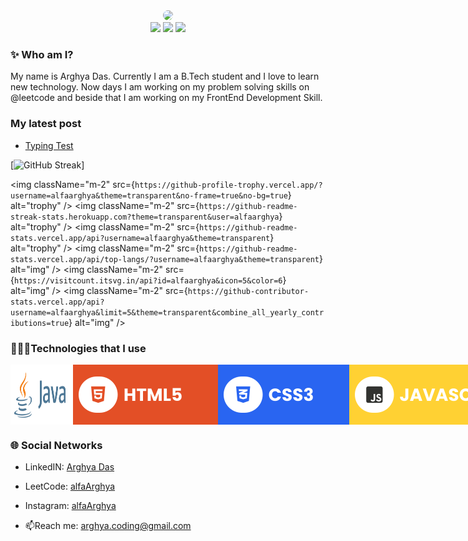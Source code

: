 <div align="center">
<img width=200 style="border-radius: 50%" src="https://avatars.githubusercontent.com/alfaarghya"/>
</div>

<div align="center">
<a herf="https://instagram.com/alfaarghya" target="_blank">
<img src="https://img.shields.io/badge/Instagram-%23E4405F.svg?logo=Instagram&logoColor=white"/>
</a>
<a herf="https://linkedin.com/in/alfaarghya">
<img src="https://img.shields.io/badge/LinkedIn-%230077B5.svg?logo=linkedin&logoColor=white"/>
</a>
<a herf="https://x.com/alfaarghya">
<img src="https://img.shields.io/badge/X-black.svg?logo=X&logoColor=white"/>
</a>
</div>


### ✨ Who am I?
My name is Arghya Das. Currently I am a B.Tech student and I love to learn new 
technology. Now days I am working on my problem solving skills on @leetcode and beside that I am working on my FrontEnd Development Skill.

### My latest post
- <a  href = "https://www.linkedin.com/feed/update/urn:li:activity:7129304254728536064/" target="_blank"> Typing Test </a>

<!--### :fire: My Stats :-->
[![GitHub Streak](`https://github-profile-trophy.vercel.app/?username=alfaarghya&theme=transparent&no-frame=true&no-bg=true)]
<!--[![GitHub Streak](http://github-readme-streak-stats.herokuapp.com?user=alfaArghya&theme=windows-dark&show_icon=true)](https://git.io/streak-stats)-->
<!--[![GitHub Streak](https://streak-stats.demolab.com/?user=alfaArghya&theme=github-dark-blue)](https://git.io/streak-stats)-->
<!--[![GitHub Streak](http://github-readme-streak-stats.herokuapp.com?user=alfaArghya&theme=github-dark-blue)](https://git.io/streak-stats)-->
<!--[![GitHub Streak](http://github-readme-streak-stats.herokuapp.com?user=alfaArghya&theme=blueberry-duo)](https://git.io/streak-stats)-->
<!-- [![GitHub Streak](http://github-readme-streak-stats.herokuapp.com?user=alfaArghya&theme=transparent)](https://git.io/streak-stats)-->
<!-- ![Arghya's github stats](https://github-readme-stats.vercel.app/api?username=alfaArghya&theme=github_dark_blue) -->
<!--[![Top Langs](https://github-readme-stats.vercel.app/api/top-langs/?username=alfaArghya)](https://github.com/alfaArghya/github-readme-stats)-->
<img
          className="m-2"
          src={`https://github-profile-trophy.vercel.app/?username=alfaarghya&theme=transparent&no-frame=true&no-bg=true`}
          alt="trophy"
        />
        <img
          className="m-2"
          src={`https://github-readme-streak-stats.herokuapp.com?theme=transparent&user=alfaarghya`}
          alt="trophy"
        />
        <img
          className="m-2"
          src={`https://github-readme-stats.vercel.app/api?username=alfaarghya&theme=transparent`}
          alt="trophy"
        />
         <img
          className="m-2"
          src={`https://github-readme-stats.vercel.app/api/top-langs/?username=alfaarghya&theme=transparent`}
          alt="img"
        />
        <img
          className="m-2"
          src={`https://visitcount.itsvg.in/api?id=alfaarghya&icon=5&color=6`}
          alt="img"
        />
        <img
          className="m-2"
          src={`https://github-contributor-stats.vercel.app/api?username=alfaarghya&limit=5&theme=transparent&combine_all_yearly_contributions=true`}
          alt="img"
        />

### 👨🏽‍💻Technologies that I use
<div style = "display : flex">
  <img width = "100" src = "https://github.com/alfaArghya/alfaArghya/blob/main/assets/java.png">
  <img   src = "https://github.com/alfaArghya/alfaArghya/blob/main/assets/html.svg">
  <img   src = "https://github.com/alfaArghya/alfaArghya/blob/main/assets/css.svg">
  <img  src = "https://github.com/alfaArghya/alfaArghya/blob/main/assets/javascript.svg">
  <img  src = "https://github.com/alfaArghya/alfaArghya/blob/main/assets/bootstrap.svg">
</div>
  
### 🌐 Social Networks

- LinkedIN: <a href = "https://www.linkedin.com/in/alfaarghya/" target="_blank" >Arghya Das</a>

- LeetCode: <a  href = "https://leetcode.com/alfa_arghya/" target="_blank">alfaArghya</a>

- Instagram: <a  href = "https://www.instagram.com/alfaarghya/" target="_blank">alfaArghya</a>

- 📫Reach me: arghya.coding@gmail.com

<!--
**alfaArghya/alfaArghya** is a ✨ _special_ ✨ repository because its `README.md` (this file) appears on your GitHub profile.

Here are some ideas to get you started:

- 🔭 I’m currently working on ...
- 🌱 I’m currently learning ...
- 👯 I’m looking to collaborate on ...
- 🤔 I’m looking for help with ...
- 💬 Ask me about ...
- 📫 How to reach me: ...
- 😄 Pronouns: ...
- ⚡ Fun fact: ...
👋
-->
